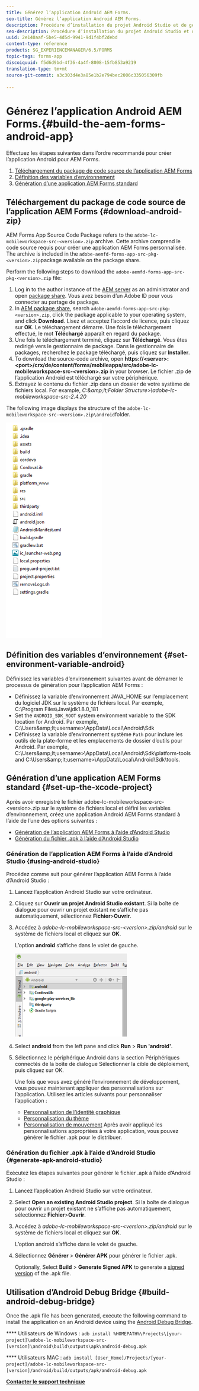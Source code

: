 ```yaml
---
title: Générez l’application Android AEM Forms.
seo-title: Générez l’application Android AEM Forms.
description: Procédure d’installation du projet Android Studio et de génération du fichier .apk pour l’application AEM Forms pour Android
seo-description: Procédure d’installation du projet Android Studio et de génération du fichier .apk pour l’application AEM Forms pour Android
uuid: 2e140aaf-5be5-4d5d-9941-9d1f4bf2debd
content-type: reference
products: SG_EXPERIENCEMANAGER/6.5/FORMS
topic-tags: forms-app
discoiquuid: f5d6d9bd-4f36-4a4f-8008-15fb853a9219
translation-type: tm+mt
source-git-commit: a3c303d4e3a85e1b2e794bec2006c335056309fb

---
```



# Générez l’application Android AEM Forms.{#build-the-aem-forms-android-app}

Effectuez les étapes suivantes dans l’ordre recommandé pour créer l’application Android pour AEM Forms.

1. [Téléchargement du package de code source de l’application AEM Forms](/help/forms/using/setup-eclipse-project-build-installer.md#main-pars-header-277929160)
1. [Définition des variables d’environnement](/help/forms/using/setup-eclipse-project-build-installer.md#main-pars-header-111803610)
1. [Génération d’une application AEM Forms standard](/help/forms/using/setup-eclipse-project-build-installer.md#main-pars-heading-0)

## Téléchargement du package de code source de l’application AEM Forms {#download-android-zip}

AEM Forms App Source Code Package refers to the `adobe-lc-mobileworkspace-src-<version>.zip` archive. Cette archive comprend le code source requis pour créer une application AEM Forms personnalisée. The archive is included in the `adobe-aemfd-forms-app-src-pkg-<version>.zip`package available on the package share.

Perform the following steps to download the `adobe-aemfd-forms-app-src-pkg-<version>.zip` file:

1. Log in to the author instance of the [AEM server](http://localhost:4502/) as an administrator and open [package share](http://localhost:4502/crx/packageshare). Vous avez besoin d’un Adobe ID pour vous connecter au partage de package.
1. In [AEM package share](http://localhost:4502/crx/packageshare/login.html), search `adobe-aemfd-forms-app-src-pkg-<version>.zip`, click the package applicable to your operating system, and click **Download**. Lisez et acceptez l’accord de licence, puis cliquez sur **OK**. Le téléchargement démarre. Une fois le téléchargement effectué, le mot **Téléchargé** apparaît en regard du package.
1. Une fois le téléchargement terminé, cliquez sur **Téléchargé**. Vous êtes redirigé vers le gestionnaire de package. Dans le gestionnaire de packages, recherchez le package téléchargé, puis cliquez sur **Installer**.
1. To download the source-code archive, open **https://&lt;server>:&lt;port>/crx/de/content/forms/mobileapps/src/adobe-lc-mobileworkspace-src-&lt;version>.zip** in your browser. Le fichier .zip de l’application Android est téléchargé sur votre périphérique.
1. Extrayez le contenu du fichier .zip dans un dossier de votre système de fichiers local. For example, *C:\&amp;lt;Folder Structure>\adobe-lc-mobileworkspace-src-2.4.20*

The following image displays the structure of the `adobe-lc-mobileworkspace-src-<version>.zip\android`folder.

![zip_android_folder_structure](assets/zip_android_folder_structure.png)

## Définition des variables d’environnement {#set-environment-variable-android}

Définissez les variables d’environnement suivantes avant de démarrer le processus de génération pour l’application AEM Forms :

* Définissez la variable d’environnement JAVA_HOME sur l’emplacement du logiciel JDK sur le système de fichiers local. Par exemple, C:\Program Files\Java\jdk1.8.0_181
* Set the `ANDROID_SDK_ROOT` system environment variable to the SDK location for Android. Par exemple, C:\Users\&amp;lt;username>\AppData\Local\Android\Sdk
* Définissez la variable d’environnement système `Path` pour inclure les outils de la plate-forme et les emplacements de dossier d’outils pour Android. Par exemple, C:\Users\&amp;lt;username>\AppData\Local\Android\Sdk\platform-tools and C:\Users\&amp;lt;username>\AppData\Local\Android\Sdk\tools.

## Génération d’une application AEM Forms standard {#set-up-the-xcode-project}

Après avoir enregistré le fichier adobe-lc-mobileworkspace-src-&lt;version>.zip sur le système de fichiers local et défini les variables d’environnement, créez une application Android AEM Forms standard à l’aide de l’une des options suivantes :

* [Génération de l’application AEM Forms à l’aide d’Android Studio](/help/forms/using/setup-eclipse-project-build-installer.md#main-pars-header-1347434739)
* [Génération du fichier .apk à l’aide d’Android Studio](/help/forms/using/setup-eclipse-project-build-installer.md#main-pars-header-0)

### Génération de l’application AEM Forms à l’aide d’Android Studio {#using-android-studio}

Procédez comme suit pour générer l’application AEM Forms à l’aide d’Android Studio :

1. Lancez l’application Android Studio sur votre ordinateur.
1. Cliquez sur **Ouvrir un projet Android Studio existant**. Si la boîte de dialogue pour ouvrir un projet existant ne s’affiche pas automatiquement, sélectionnez **Fichier**>**Ouvrir**.
1. Accédez à *adobe-lc-mobileworkspace-src-&lt;version>.zip/android* sur le système de fichiers local et cliquez sur **OK**.

   L’option **android** s’affiche dans le volet de gauche.

   ![android_folder_studio](assets/android_folder_studio.png)

1. Select **android** from the left pane and click **Run** > **Run &#39;android&#39;**.
1. Sélectionnez le périphérique Android dans la section Périphériques connectés de la boîte de dialogue Sélectionner la cible de déploiement, puis cliquez sur OK.

   Une fois que vous avez généré l’environnement de développement, vous pouvez maintenant appliquer des personnalisations sur l’application. Utilisez les articles suivants pour personnaliser l’application :

   * [Personnalisation de l’identité graphique](/help/forms/using/branding-customization.md)
   * [Personnalisation du thème](/help/forms/using/theme-customization.md)
   * [Personnalisation de mouvement](/help/forms/using/gesture-customization.md)
   Après avoir appliqué les personnalisations appropriées à votre application, vous pouvez générer le fichier .apk pour le distribuer.

### Génération du fichier .apk à l’aide d’Android Studio {#generate-apk-android-studio}

Exécutez les étapes suivantes pour générer le fichier .apk à l’aide d’Android Studio :

1. Lancez l’application Android Studio sur votre ordinateur.
1. Select **Open an existing Android Studio project**. Si la boîte de dialogue pour ouvrir un projet existant ne s’affiche pas automatiquement, sélectionnez **Fichier**>**Ouvrir**.
1. Accédez à *adobe-lc-mobileworkspace-src-&lt;version>.zip/android* sur le système de fichiers local et cliquez sur **OK**.

   L’option android s’affiche dans le volet de gauche.

1. Sélectionnez **Générer** > **Générer APK** pour générer le fichier .apk.

   Optionally, Select **Build** > **Generate Signed APK** to generate a [signed version](https://developer.android.com/studio/publish/app-signing) of the .apk file.

## Utilisation d’Android Debug Bridge {#build-android-debug-bridge}

Once the .apk file has been generated, execute the following command to install the application on an Android device using the [Android Debug Bridge](https://developer.android.com/tools/help/adb.html).

**** Utilisateurs de Windows : `adb install %HOMEPATH%\Projects\[your-project]\adobe-lc-mobileworkspace-src-[version]\android\build\outputs\apk\android-debug.apk`

**** Utilisateurs MAC : `adb install [User_Home]/Projects/[your-project]/adobe-lc-mobileworkspace-src-[version]/android/build/outputs/apk/android-debug.apk`

**[Contacter le support technique](https://www.adobe.com/account/sign-in.supportportal.html)**
